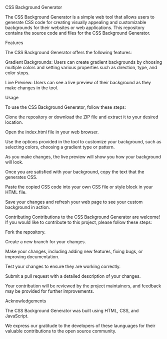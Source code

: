 CSS Background Generator

The CSS Background Generator is a simple web tool that allows users to generate CSS code for creating visually appealing and customizable backgrounds for their websites or web applications. This repository contains the source code and files for the CSS Background Generator.

Features

The CSS Background Generator offers the following features:

Gradient Backgrounds: Users can create gradient backgrounds by choosing multiple colors and setting various properties such as direction, type, and color stops.

Live Preview: Users can see a live preview of their background as they make changes in the tool.


Usage

To use the CSS Background Generator, follow these steps:

Clone the repository or download the ZIP file and extract it to your desired location.

Open the index.html file in your web browser.

Use the options provided in the tool to customize your background, such as selecting colors, choosing a gradient type or pattern.

As you make changes, the live preview will show you how your background will look.

Once you are satisfied with your background, copy the text that the generates CSS.

Paste the copied CSS code into your own CSS file or style block in your HTML file.

Save your changes and refresh your web page to see your custom background in action.

Contributing
Contributions to the CSS Background Generator are welcome! If you would like to contribute to this project, please follow these steps:

Fork the repository.

Create a new branch for your changes.

Make your changes, including adding new features, fixing bugs, or improving documentation.

Test your changes to ensure they are working correctly.

Submit a pull request with a detailed description of your changes.

Your contribution will be reviewed by the project maintainers, and feedback may be provided for further improvements.


Acknowledgements

The CSS Background Generator was built using HTML, CSS, and JavaScript.

We express our gratitude to the developers of these launguages for their valuable contributions to the open source community.
